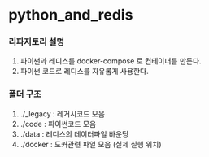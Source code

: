 # python_and_redis

### 리파지토리 설명
1. 파이썬과 레디스를 docker-compose 로 컨테이너를 만든다.
2. 파이썬 코드로 레디스를 자유롭게 사용한다.

### 폴더 구조
1. ./_legacy : 레거시코드 모음
2. ./code : 파이썬코드 모음
3. ./data : 레디스의 데이터파일 바운딩
4. ./docker : 도커관련 파일 모음 (실제 실행 위치)